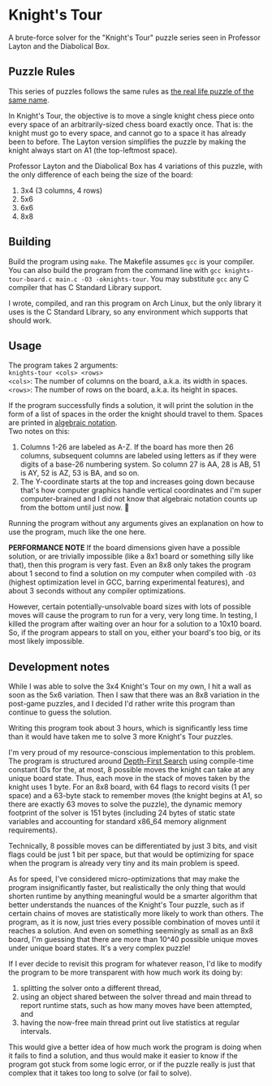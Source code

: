 # Knight's Tour
A brute-force solver for the "Knight's Tour" puzzle series seen in Professor Layton and the Diabolical Box.

## Puzzle Rules
This series of puzzles follows the same rules as [the real life puzzle of the same name](https://en.wikipedia.org/wiki/Knight%27s_tour).

In Knight's Tour, the objective is to move a single knight chess piece onto every space of an arbitrarily-sized chess board exactly once. That is: the knight must go to every space, and cannot go to a space it has already been to before. The Layton version simplifies the puzzle by making the knight always start on A1 (the top-leftmost space).

Professor Layton and the Diabolical Box has 4 variations of this puzzle, with the only difference of each being the size of the board:
1. 3x4 (3 columns, 4 rows)
2. 5x6
3. 6x6
4. 8x8

## Building
Build the program using `make`. The Makefile assumes `gcc` is your compiler.
You can also build the program from the command line with `gcc knights-tour-board.c main.c -O3 -oknights-tour`.
You may substitute `gcc` any C compiler that has C Standard Library support.

I wrote, compiled, and ran this program on Arch Linux, but the only library it uses is the C Standard Library, so any environment which supports that should work.

## Usage
The program takes 2 arguments:\
`knights-tour <cols> <rows>`\
`<cols>`: The number of columns on the board, a.k.a. its width in spaces.\
`<rows>`: The number of rows on the board, a.k.a. its height in spaces.

If the program successfully finds a solution, it will print the solution in the form of a list of spaces in the order the knight should travel to them. Spaces are printed in [algebraic notation](https://en.wikipedia.org/wiki/Algebraic_notation_(chess)).\
Two notes on this:
1. Columns 1-26 are labeled as A-Z. If the board has more then 26 columns, subsequent columns are labeled using letters as if they were digits of a base-26 numbering system. So column 27 is AA, 28 is AB, 51 is AY, 52 is AZ, 53 is BA, and so on.
2. The Y-coordinate starts at the top and increases going down because that's how computer graphics handle vertical coordinates and I'm super computer-brained and I did not know that algebraic notation counts up from the bottom until just now. :smiling_face_with_tear:

Running the program without any arguments gives an explanation on how to use the program, much like the one here.

**PERFORMANCE NOTE**
If the board dimensions given have a possible solution, or are trivially impossible (like a 8x1 board or something silly like that), then this program is very fast. Even an 8x8 only takes the program about 1 second to find a solution on my computer when compiled with `-O3` (highest optimization level in GCC, barring experimental features), and about 3 seconds without any compiler optimizations.

However, certain potentially-unsolvable board sizes with lots of possible moves will cause the program to run for a very, very long time. In testing, I killed the program after waiting over an hour for a solution to a 10x10 board. So, if the program appears to stall on you, either your board's too big, or its most likely impossible.

## Development notes
While I was able to solve the 3x4 Knight's Tour on my own, I hit a wall as soon as the 5x6 variation. Then I saw that there was an 8x8 variation in the post-game puzzles, and I decided I'd rather write this program than continue to guess the solution.

Writing this program took about 3 hours, which is significantly less time than it would have taken me to solve 3 more Knight's Tour puzzles.

I'm very proud of my resource-conscious implementation to this problem. The program is structured around [Depth-First Search](https://en.wikipedia.org/wiki/Depth-first_search) using compile-time constant IDs for the, at most, 8 possible moves the knight can take at any unique board state. Thus, each move in the stack of moves taken by the knight uses 1 byte. For an 8x8 board, with 64 flags to record visits (1 per space) and a 63-byte stack to remember moves (the knight begins at A1, so there are exactly 63 moves to solve the puzzle), the dynamic memory footprint of the solver is 151 bytes (including 24 bytes of static state variables and accounting for standard x86_64 memory alignment requirements).

Technically, 8 possible moves can be differentiated by just 3 bits, and visit flags could be just 1 bit per space, but that would be optimizing for space when the program is already very tiny and its main problem is speed.

As for speed, I've considered micro-optimizations that may make the program insignificantly faster, but realistically the only thing that would shorten runtime by anything meaningful would be a smarter algorithm that better understands the nuances of the Knight's Tour puzzle, such as if certain chains of moves are statistically more likely to work than others. The program, as it is now, just tries every possible combination of moves until it reaches a solution. And even on something seemingly as small as an 8x8 board, I'm guessing that there are more than 10^40 possible unique moves under unique board states. It's a very complex puzzle!

If I ever decide to revisit this program for whatever reason, I'd like to modify the program to be more transparent with how much work its doing by:
1. splitting the solver onto a different thread,
2. using an object shared between the solver thread and main thread to report runtime stats, such as how many moves have been attempted, and
3. having the now-free main thread print out live statistics at regular intervals.

This would give a better idea of how much work the program is doing when it fails to find a solution, and thus would make it easier to know if the program got stuck from some logic error, or if the puzzle really is just that complex that it takes too long to solve (or fail to solve).
